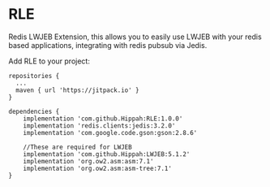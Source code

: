 # RLE
Redis LWJEB Extension, this allows you to easily use LWJEB with your redis based applications, integrating with redis pubsub via Jedis.

Add RLE to your project:

```
repositories {
  ...
  maven { url 'https://jitpack.io' }
}
```

```
dependencies {
    implementation 'com.github.Hippah:RLE:1.0.0'
    implementation 'redis.clients:jedis:3.2.0'
    implementation 'com.google.code.gson:gson:2.8.6'

    //These are required for LWJEB
    implementation 'com.github.Hippah:LWJEB:5.1.2'
    implementation 'org.ow2.asm:asm:7.1'
    implementation 'org.ow2.asm:asm-tree:7.1'
}
```

